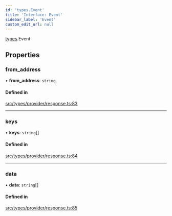 ```yaml
---
id: 'types.Event'
title: 'Interface: Event'
sidebar_label: 'Event'
custom_edit_url: null
---
```


[types](../namespaces/types.md).Event

## Properties

### from_address

• **from_address**: `string`

#### Defined in

[src/types/provider/response.ts:83](https://github.com/starknet-io/starknet.js/blob/v5.19.5/src/types/provider/response.ts#L83)

---

### keys

• **keys**: `string`[]

#### Defined in

[src/types/provider/response.ts:84](https://github.com/starknet-io/starknet.js/blob/v5.19.5/src/types/provider/response.ts#L84)

---

### data

• **data**: `string`[]

#### Defined in

[src/types/provider/response.ts:85](https://github.com/starknet-io/starknet.js/blob/v5.19.5/src/types/provider/response.ts#L85)
